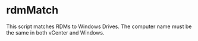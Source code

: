 # rdmMatch
This script matches RDMs to Windows Drives.  The computer name must be the same in both vCenter and Windows.
